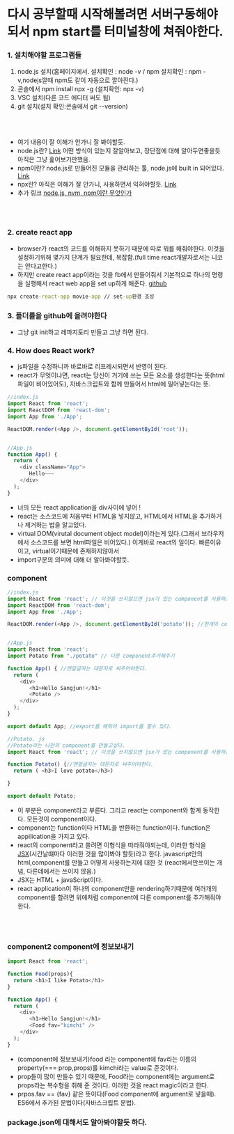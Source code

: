# 다시 공부할때 시작해볼려면 서버구동해야되서 npm start를 터미널창에 쳐줘야한다.



### 1. 설치해야할 프로그램들 

1. node.js 설치(홈페이지에서. 설치확인 : node -v / npm 설치확인 : npm -v,nodejs깔때 npm도 같이 자동으로 깔아진다.)
2. 콘솔에서 npm install npx -g (설치확인: npx -v)
3. VSC 설치(다른 코드 에디터 써도 됨)
4. git 설치(설치 확인:콘솔에서 git --version)

<br></br>

* 여기 내용이 잘 이해가 안가니 잘 봐야할듯.
* node.js란? [Link](https://junspapa-itdev.tistory.com/3) 어떤 방식이 있는지 잘알아보고, 장단점에 대해 알아두면좋을듯 아직은 그냥 훑어보기만했음. 
* npm이란? node.js로 만들어진 모듈을 관리하는 툴, node.js에 built in 되어있다. [Link](https://m.blog.naver.com/magnking/220961896609)
* npx란? 아직은 이해가 잘 안가니, 사용하면서 익혀야할듯. [Link](https://pongsoyun.tistory.com/116)
* 추가 링크 [node.js, nvm, npm이란 무엇인가](https://pongsoyun.tistory.com/115)

<br></br>

### 2. create react app
* browser가 react의 코드를 이해하지 못하기 때문에 따로 뭐를 해줘야한다. 이것을 설정하기위해 몇가지 단계가 필요한데, 복잡함.(full time react개발자로서는 니코는 안다고한다.)
* 하지만 create react app이라는 것을 fb에서 만들어줘서 기본적으로 하나의 명령을 실행해서 react web app을 set up하게 해준다. [github](https://github.com/facebook/create-react-app)
```cmd
npx create-react-app movie-app // set-up환경 조성
```

### 3. 폴더를을 github에 올려야한다
* 그냥 git init하고 레파지토리 만들고 그냥 하면 된다. 
### 4. How does React work?
* js파일을 수정하니까 바로바로 리프레시되면서 반영이 된다. 
* react가 무엇이냐면, react는 당신이 거기에 쓰는 모든 요소를 생성한다는 뜻(html파일이 비어있어도), 자바스크립트와 함께 만들어서 html에 밀어넣는다는 뜻. 
```js
//index.js 
import React from 'react';
import ReactDOM from 'react-dom';
import App from './App';

ReactDOM.render(<App />, document.getElementById('root'));


//App.js
function App() {
  return (
    <div className="App">
       Hello~~~
    </div>
  );
}
```
* 너의 모든 react application을 div사이에 넣어 !
* react는 소스코드에 처음부터 HTML을 넣지않고, HTML에서 HTML을 추가하거나 제거하는 법을 알고있다. 
* virtual DOM(virutal document object model)이라는게 있다.(그래서 브라우저에서 소스코드를 보면 html파일은 비어있다.) 이게바로 react의 일이다. 빠른이유이고, virtual이기때문에 존재하지않아서 
* import구문의 의미에 대해 더 알아봐야할듯.


### component 
```js
//index.js
import React from 'react'; // 이것을 쓰지않으면 jsx가 있는 component를 사용하는것을 이해하지 못한다. 
import ReactDOM from 'react-dom';
import App from './App'; 

ReactDOM.render(<App />, document.getElementById('potato')); //한개의 component만 render가 가능하다. 


//App.js
import React from 'react';
import Potato from "./potato" // 다른 component추가해주기 

function App() { //맨앞글자는 대문자로 써주어야한다.
  return (
    <div>
       <h1>Hello Sangjun!</h1>
       <Potato />
    </div>
  );
}

export default App; //export를 해줘야 import를 할수 있다. 

//Potato. js
//Potato라는 나만의 component를 만들고싶다.
import React from 'react'; // 이것을 쓰지않으면 jsx가 있는 component를 사용하는것을 이해하지 못한다. 

function Potato() {//맨앞글자는 대문자로 써주어야한다.
  return ( <h3>I love potato</h3>)

}

export default Potato;

```

* <App /> 이 부분은 component라고 부른다. 그리고 react는 component와 함계 동작한다. 모든것이 component이다.
* component는 function이다 HTML을 반환하는 function이다. function은 appilication을 가지고 있다. 
* react의 component라고 쓸려면 <App /> 이형식을 따라줘야되는데, 이러한 형식을 [JSX](https://developerntraveler.tistory.com/54)(시간날떄마다 이러한 것을 많이봐야 할듯)라고 한다. javascript안의 html,component를 만들고 어떻게 사용하는지에 대한 것 (react에서만쓰이는 개념, 다른데에서는 쓰이지 않음.)
* JSX는 HTML + javaScript이다.
* react application이 하나의 component만을 rendering하기때문에 여러개의 component를 할려면 위에처럼 <App /> component에 다른 component를 추가해줘야 한다. 

<br></br>

### component2 component에 정보보내기
```js
import React from 'react';

function Food(props){
  return <h1>I like Potato</h1>
}

function App() {
  return (
    <div>
       <h1>Hello Sangjun!</h1>
       <Food fav="kimchi" />
    </div>
  );
}
```
* (component에 정보보내기)food 라는 component에 fav라는 이름의 property(===  prop,props)를 kimchi라는 value로 준것이다. 
* prop들이 많이 만들수 있기 때문에, Food라는 component에는 argument로 props라는 복수형을 취해 준 것이다. 이러한 것을 react magic이라고 한다. 
* prpos.fav == {fav} 같은 뜻이다(Food component에 argument로 넣을때). ES6에서 추가된 문법이다(자바스크립트 문법).

### package.json에 대해서도 알아봐야할듯 하다.  